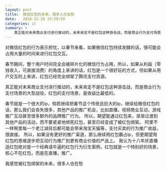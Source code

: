 ```yaml
---
layout: post
title:  微信红包的未来，很多人也在愁
date:   2016-12-20 23:59:59
categories: it
summary: >
    真正能对未来商业支付进行推动的，未来肯定不是红包这种游击战，而是商业行为支付场景的大型战役，红包的支付场景，是收益比最低的
---
```


对微信红包的行为表示担忧，以春节来看，如果微信红包持续发酵的话，很可能会占用大量的时间来进行红包交互。

春节期间，整个用户时间完全会被碎片化的微信行为占用，所以，如果从利益（零钱收入，可直接消费）的角度上来讲的话，红包是一个很好玩的方式，但如果从用户交互的上来讲，红包已经完全绑架了腾讯支付资源。

真正能对未来商业支付进行推动的，未来肯定不是红包这种游击战，而是商业行为支付场景的大型战役，红包的支付场景，是收益比最低的。

春节就是一个很大的ip，倘若继续把春节这个传统且巨大的ip，继续给微信红包的话，那么我们会丧失很多，其他产品的推广机会，比如直播，视频商业互动，游戏推广互动甚至很多额外的品牌推广行为。
所以，期望能通过红包来，渐渐过渡到其他产品的活动，而不要紧紧地绑死红包，甚至已经变成了被红包绑架。
阿里不一样啊里每一个老江湖背后都可能会带来淘宝天猫等，支付买卖的行为推广收益，很直接。
所以，如果没有更好的推广渠道，那么继续用红包霸占ip，但更期望用红包的思维逐步把互动行为推广到更有商业价值的产品上。
我认为十八年庆直播送红包绝对是一个经典请牛逼的红包行为衍生案例，红包就是一个特别好的场景，核心不在红包，而是在直播，推广。

我感觉被红包绑架的未来，很多人也在愁